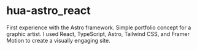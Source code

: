 # hua-astro_react
First experience with the Astro framework. Simple portfolio concept for a graphic artist. I used React, TypeScript, Astro, Tailwind CSS, and Framer Motion to create a visually engaging site.
